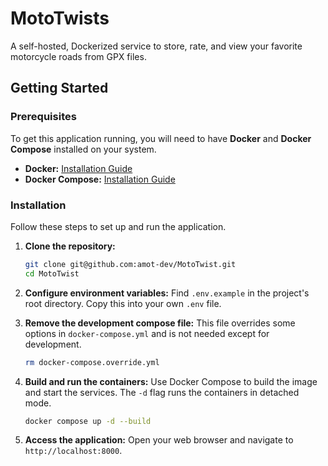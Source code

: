 # MotoTwists

A self-hosted, Dockerized service to store, rate, and view your favorite motorcycle roads from GPX files. 

## Getting Started

### Prerequisites

To get this application running, you will need to have **Docker** and **Docker Compose** installed on your system.

* **Docker:** [Installation Guide](https://docs.docker.com/get-docker/)
* **Docker Compose:** [Installation Guide](https://docs.docker.com/compose/install/)

### Installation

Follow these steps to set up and run the application.

1.  **Clone the repository:**
    ```bash
    git clone git@github.com:amot-dev/MotoTwist.git
    cd MotoTwist
    ```

2.  **Configure environment variables:**
    Find `.env.example` in the project's root directory. Copy this into your own `.env` file.

3.  **Remove the development compose file:**
    This file overrides some options in `docker-compose.yml` and is not needed except for development.
    ```bash
    rm docker-compose.override.yml
    ```

3.  **Build and run the containers:**
    Use Docker Compose to build the image and start the services. The `-d` flag runs the containers in detached mode.
    ```bash
    docker compose up -d --build
    ```

4.  **Access the application:**
    Open your web browser and navigate to `http://localhost:8000`.